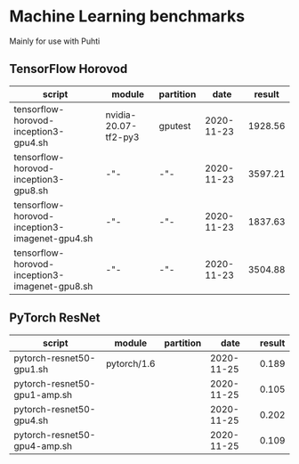 # Machine Learning benchmarks

Mainly for use with Puhti

## TensorFlow Horovod

| script                                         | module               | partition | date       | result  |
| ---------------------------------------------- | -------------------- | --------- | ---------- |---------|
| tensorflow-horovod-inception3-gpu4.sh          | nvidia-20.07-tf2-py3 | gputest   | 2020-11-23 | 1928.56 |
| tensorflow-horovod-inception3-gpu8.sh          | -"-                  | -"-       | 2020-11-23 | 3597.21 |
| tensorflow-horovod-inception3-imagenet-gpu4.sh | -"-                  | -"-       | 2020-11-23 | 1837.63 |
| tensorflow-horovod-inception3-imagenet-gpu8.sh | -"-                  | -"-       | 2020-11-23 | 3504.88 |


## PyTorch ResNet

| script                                         | module               | partition | date       | result |
| ---------------------------------------------- | -------------------- | --------- | ---------- |--------|
| pytorch-resnet50-gpu1.sh                       | pytorch/1.6          |           | 2020-11-25 | 0.189  |
| pytorch-resnet50-gpu1-amp.sh                   |                      |           | 2020-11-25 | 0.105  |
| pytorch-resnet50-gpu4.sh                       |                      |           | 2020-11-25 | 0.202  |
| pytorch-resnet50-gpu4-amp.sh                   |                      |           | 2020-11-25 | 0.109  |
